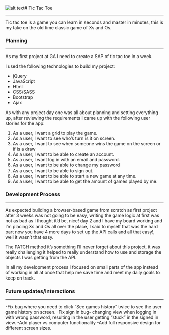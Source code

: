 ![alt text](https://github.com/rpinales87/tic-tac-toe-client/tree/master/public/tictactoe.jpg)# Tic Tac Toe
_______________________

Tic tac toe is a game you can learn in seconds and master in minutes, this is my take on the old time classic game of Xs and Os.

### Planning
_________________________________________

As my first project at GA I need to create a SAP of tic tac toe in a week.

I used the following technologies to build my project:

* jQuery
* JavaScript
* Html
* CSS/SASS
* Bootstrap
* Ajax

As with any project day one was all about planning and setting everything up, after reviewing the requirements I came up with the following user stories for the app:

1. As a user, I want a grid to play the game.
2. As a user, I want to see who’s turn is it on screen.
3. As a user, I want to see when someone wins the game on the screen or if is a draw
4. As a user, I want to be able to create an account.
5. As a user, I want log in with an email and password.
6. As a user, I want to be able to change my password
7. As a user, I want to be able to sign out.
8. As a user, I want to be able to start a new game at any time.
9. As a user, I want to be able to get the amount of games played by me.

### Development Process
_____

As expected building a browser-based game from scratch as first project after 3 weeks was not going to be easy, writing the game logic at first was not as bad as I thought it’d be, nice! day 2 and I have my board working and I’m placing Xs and Os all over the place, I said to myself that was the hard part now you have 4 more days to set up the API calls and all that easy!, well it wasn’t that easy.

The PATCH method it’s something I’ll never forget about this project, it was really challenging it helped to really understand how to use and storage the objects I was getting from the API.

In all my development process I focused on small parts of the app instead of working in all at once that help me save time and meet my daily goals to keep on track.

### Future updates/interactions
____

-Fix bug where you need to click “See games history” twice to see the user game history on screen.
-Fix sign in bug- changing view when logging in with wrong password, resulting in the user getting “stuck” in the signed in view.
-Add player vs computer functionality
-Add full responsive design for different screen sizes.

